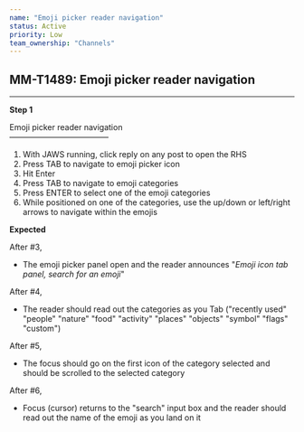 ```yaml
---
name: "Emoji picker reader navigation"
status: Active
priority: Low
team_ownership: "Channels"
---
```


## MM-T1489: Emoji picker reader navigation

---

**Step 1**

Emoji picker reader navigation\
–––––––––––––––––––––––––

1. With JAWS running, click reply on any post to open the RHS
2. Press TAB to navigate to emoji picker icon
3. Hit Enter
4. Press TAB to navigate to emoji categories
5. Press ENTER to select one of the emoji categories
6. While positioned on one of the categories, use the up/down or left/right arrows to navigate within the emojis

**Expected**

After #3,

- The emoji picker panel open and the reader announces "_Emoji icon tab panel, search for an emoji_"

After #4,

- The reader should read out the categories as you Tab ("recently used" "people" "nature" "food" "activity" "places" "objects" "symbol" "flags" "custom")

After #5,

- The focus should go on the first icon of the category selected and should be scrolled to the selected category

After #6,

- Focus (cursor) returns to the "search" input box and the reader should read out the name of the emoji as you land on it
